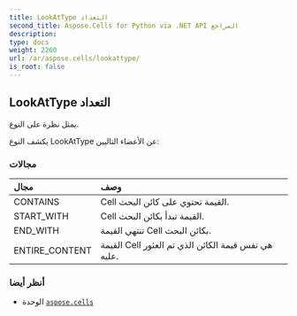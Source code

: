 ```yaml
---
title: LookAtType التعداد
second_title: Aspose.Cells for Python via .NET API المراجع
description:
type: docs
weight: 2260
url: /ar/aspose.cells/lookattype/
is_root: false
---
```

##  LookAtType التعداد
يمثل نظرة على النوع.



يكشف النوع LookAtType عن الأعضاء التاليين:

###  مجالات
| مجال| وصف|
| :- | :- |
| CONTAINS | Cell القيمة تحتوي على كائن البحث.|
| START_WITH | Cell القيمة تبدأ بكائن البحث.|
| END_WITH | تنتهي القيمة Cell بكائن البحث.|
| ENTIRE_CONTENT | القيمة Cell هي نفس قيمة الكائن الذي تم العثور عليه.|



###  أنظر أيضا
* الوحدة [`aspose.cells`](..)
